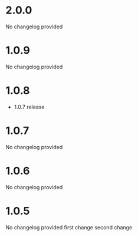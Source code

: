 # 2.0.0

No changelog provided
# 1.0.9

No changelog provided
# 1.0.8

* 1.0.7 release

# 1.0.7

No changelog provided
# 1.0.6

No changelog provided
# 1.0.5

No changelog provided
first change
second change

